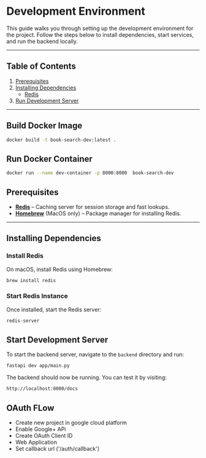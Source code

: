 # Development Environment

This guide walks you through setting up the development environment for the project. Follow the steps below to install dependencies, start services, and run the backend locally.

---

## Table of Contents

1. [Prerequisites](#prerequisites)
2. [Installing Dependencies](#installing-dependencies)
   - [Redis](#install-redis)
3. [Run Development Server](#start-development-server)

---

## Build Docker Image

```bash
docker build -t book-search-dev:latest .
```

## Run Docker Container

```bash
docker run --name dev-container -p 8000:8000  book-search-dev
```

## Prerequisites

- **[Redis](https://redis.io/)** – Caching server for session storage and fast lookups.
- **[Homebrew](https://brew.sh/)** (MacOS only) – Package manager for installing Redis.

---

## Installing Dependencies

### **Install Redis**

On macOS, install Redis using Homebrew:

```bash
brew install redis
```

### Start Redis Instance

Once installed, start the Redis server:

```bash
redis-server
```

## Start Development Server

To start the backend server, navigate to the `backend` directory and run:

```bash
fastapi dev app/main.py
```

The backend should now be running. You can test it by visiting:

```bash
http://localhost:8000/docs
```

## OAuth FLow

- Create new project in google cloud platform
- Enable Google+ APi
- Create OAuth Client ID
- Web Application
- Set callback url ('/auth/callback')
